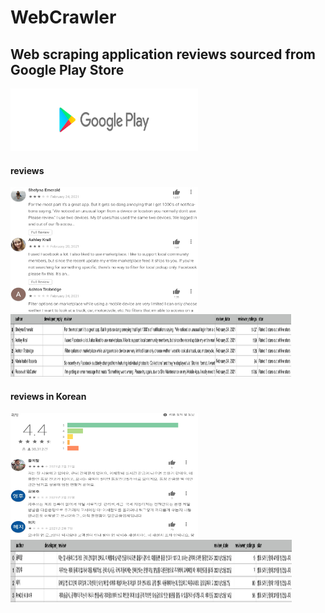 # WebCrawler

## Web scraping application reviews sourced from Google Play Store
<img src="https://github.com/reejungkim/WebCrawler/blob/master/img/download.png" height="100" width="300">


#### reviews
<p float="left">
<img src="img/review_ex_en.png" height="200" width="300">
<img src="https://github.com/reejungkim/WebCrawler/blob/master/img/scraped_output_ex_en.png" height="100" width="450">
</p>


#### reviews in Korean
<p float="left">
<img src="https://github.com/reejungkim/WebCrawler/blob/master/img/review_ex.png" height="200" width="300">
<img src="https://github.com/reejungkim/WebCrawler/blob/master/img/scraped_output_ex.png" height="100" width="450">
</p>

